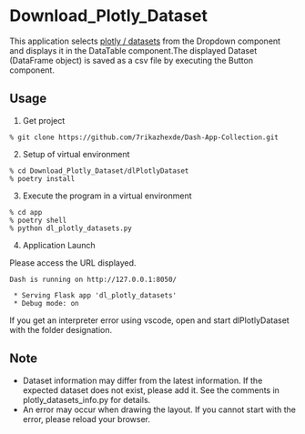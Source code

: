 # Download_Plotly_Dataset
This application selects [plotly / datasets](https://github.com/plotly/datasets) from the Dropdown component and displays it in the DataTable component.The displayed Dataset (DataFrame object) is saved as a csv file by executing the Button component.

## Usage
1. Get project
```
% git clone https://github.com/7rikazhexde/Dash-App-Collection.git
```
2. Setup of virtual environment
```
% cd Download_Plotly_Dataset/dlPlotlyDataset
% poetry install
```
3. Execute the program in a virtual environment
```
% cd app
% poetry shell
% python dl_plotly_datasets.py
```
4. Application Launch

Please access the URL displayed.
```
Dash is running on http://127.0.0.1:8050/

 * Serving Flask app 'dl_plotly_datasets'
 * Debug mode: on
```

If you get an interpreter error using vscode, open and start dlPlotlyDataset with the folder designation.

## Note
* Dataset information may differ from the latest information. If the expected dataset does not exist, please add it. See the comments in plotly_datasets_info.py for details.
* An error may occur when drawing the layout.
If you cannot start with the error, please reload your browser.